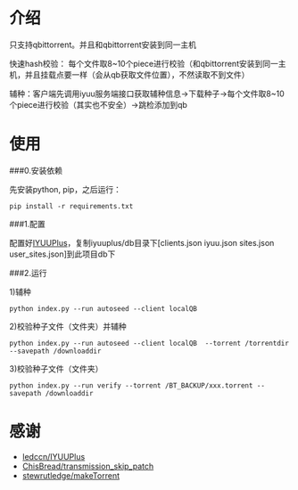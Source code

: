 # 介绍
只支持qbittorrent。并且和qbittorrent安装到同一主机

快速hash校验： 每个文件取8~10个piece进行校验（和qbittorrent安装到同一主机，并且挂载点要一样（会从qb获取文件位置），不然读取不到文件）

辅种：客户端先调用iyuu服务端接口获取辅种信息->下载种子->每个文件取8~10个piece进行校验（其实也不安全）->跳检添加到qb
# 使用
###0.安装依赖

先安装python, pip，之后运行：
```
pip install -r requirements.txt
```
###1.配置

配置好[IYUUPlus](https://github.com/ledccn/IYUUPlus)，复制iyuuplus/db目录下[clients.json iyuu.json sites.json user_sites.json]到此项目db下

###2.运行

1)辅种
```
python index.py --run autoseed --client localQB
```
2)校验种子文件（文件夹）并辅种
```
python index.py --run autoseed --client localQB  --torrent /torrentdir --savepath /downloaddir
```
3)校验种子文件（文件夹）
```
python index.py --run verify --torrent /BT_BACKUP/xxx.torrent --savepath /downloaddir
```

# 感谢
- [ledccn/IYUUPlus](https://github.com/ledccn/IYUUPlus)
- [ChisBread/transmission_skip_patch](https://github.com/ChisBread/transmission_skip_patch)
- [stewrutledge/makeTorrent](https://github.com/stewrutledge/makeTorrent)